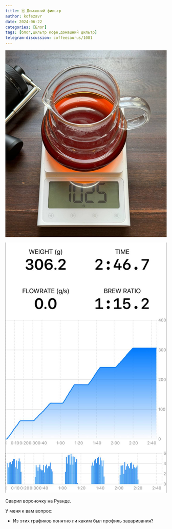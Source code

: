```yaml
---
title: 🗒 Домашний фильтр
author: kofezavr
date: 2024-06-22
categories: [Блог]
tags: [блог,фильтр кофе,домашний фильтр]
telegram-discussion: coffeesaurus/1081
--- 
```

![Домашний фильтр](/assets/img/posts/24/06/ruanda-1.jpg)

![Домашний фильтр](/assets/img/posts/24/06/ruanda-2.jpg)

Сварил вороночку на Руанде.

У меня к вам вопрос: 
- Из этих графиков понятно ли каким был профиль заваривания?